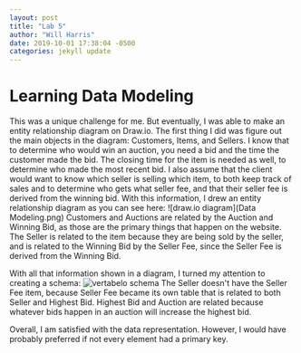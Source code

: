```yaml
---
layout: post
title: "Lab 5"
author: "Will Harris"
date: 2019-10-01 17:38:04 -0500
categories: jekyll update
---
```

# Learning Data Modeling

This was a unique challenge for me. But eventually, I was able to make an entity relationship diagram on Draw.io. The first thing I did was figure out the main objects in the diagram: Customers, Items, and Sellers. I know that to determine who would win an auction, you need a bid and the time the customer made the bid. The closing time for the item is needed as well, to determine who made the most recent bid. I also assume that the client would want to know which seller is selling which item, to both keep track of sales and to determine who gets what seller fee, and that their seller fee is derived from the winning bid.
With this information, I drew an entity relationship diagram as you can see here:
![draw.io diagram](Data Modeling.png)
Customers and Auctions are related by the Auction and Winning Bid, as those are the primary things that happen on the website. The Seller is related to the item because they are being sold by the seller, and is related to the Winning Bid by the Seller Fee, since the Seller Fee is derived from the Winning Bid.

With all that information shown in a diagram, I turned my attention to creating a schema:
![vertabelo schema](Lab5.png)
The Seller doesn't have the Seller Fee item, because Seller Fee became its own table that is related to both Seller and Highest Bid. Highest Bid and Auction are related because whatever bids happen in an auction will increase the highest bid.

Overall, I am satisfied with the data representation. However, I would have probably preferred if not every element had a primary key.
